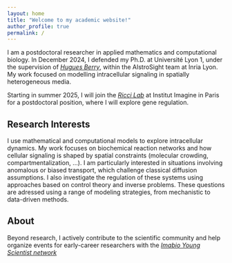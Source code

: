 ```yaml
---
layout: home
title: "Welcome to my academic website!"
author_profile: true
permalink: /
---
```

I am a postdoctoral researcher in applied mathematics and computational biology. In December 2024, I defended my Ph.D. at Université Lyon 1, under the supervision of *[Hugues Berry](https://hberry.gitlabpages.inria.fr/mywebpage/)*, within the AIstroSight team at Inria Lyon. My work focused on modelling intracellular signaling in spatially heterogeneous media.

Starting in summer 2025, I will join the *[Ricci Lab](https://www.ricci-lab.com)* at Institut Imagine in Paris for a postdoctoral position, where I will explore gene regulation.

## Research Interests

I use mathematical and computational models to explore intracellular dynamics. My work focuses on biochemical reaction networks and how cellular signaling is shaped by spatial constraints (molecular crowding, compartmentalization, ...). I am particularly interested in situations involving anomalous or biased transport, which challenge classical diffusion assumptions. I also investigate the regulation of these systems using approaches based on control theory and inverse problems. These questions are adressed using a range of modeling strategies, from mechanistic to data-driven methods.

## About

Beyond research, I actively contribute to the scientific community and help organize events for early-career researchers with the *[Imabio Young Scientist network](https://sites.google.com/view/iysn/home)*
